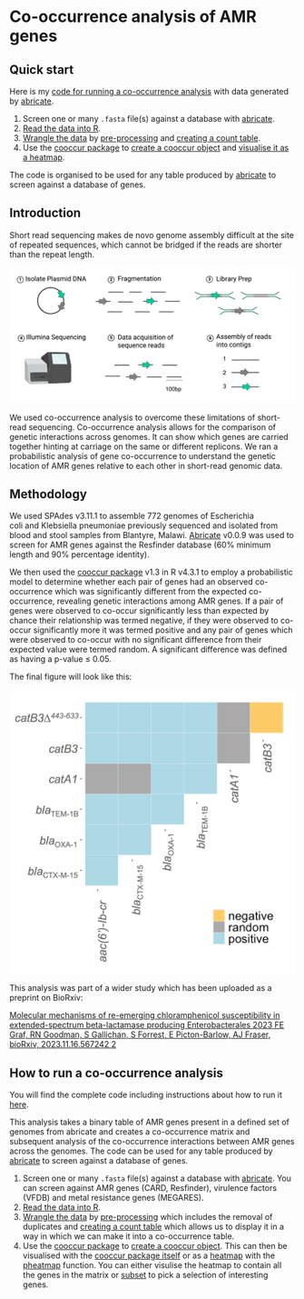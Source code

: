 # Co-occurrence analysis of AMR genes

## Quick start

Here is my [code for running a co-occurrence analysis](https://another-goodman.github.io/co-occurrence-analysis/Co-occurrence-analysis-of-AMR-genes.html) with data generated by [abricate](https://github.com/tseemann/abricate). 

1. Screen one or many `.fasta` file(s) against a database with [abricate](https://github.com/tseemann/abricate).
2. [Read the data into R](https://another-goodman.github.io/co-occurrence-analysis/Co-occurrence-analysis-of-AMR-genes.html#reading-in-data).
3. [Wrangle the data](https://another-goodman.github.io/co-occurrence-analysis/Co-occurrence-analysis-of-AMR-genes.html#wrangling-the-abricate-table) by [pre-processing](https://another-goodman.github.io/co-occurrence-analysis/Co-occurrence-analysis-of-AMR-genes.html#pre-processing-the-dataset) and [creating a count table](https://another-goodman.github.io/co-occurrence-analysis/Co-occurrence-analysis-of-AMR-genes.html#creating-a-count-table).
4. Use the [cooccur package](https://griffithdan.github.io/pages/code_and_data/cooccur.html) to [create a cooccur object](https://another-goodman.github.io/co-occurrence-analysis/Co-occurrence-analysis-of-AMR-genes.html#creating-a-cooccur-object) and [visualise it as a heatmap](https://another-goodman.github.io/co-occurrence-analysis/Co-occurrence-analysis-of-AMR-genes.html#plotting-cooccurence-using-pheatmap).

The code is organised to be used for any table produced by [abricate](https://github.com/tseemann/abricate) to screen against a database of genes. 

## Introduction 

Short read sequencing makes de novo genome assembly difficult at the site of repeated sequences, which cannot be bridged if the reads are shorter than the repeat length.

![Example Plot](figures/the-short-read-sequencing-workflow.png)

We used co-occurrence analysis to overcome these limitations of short-read sequencing. Co-occurrence analysis allows for the comparison of genetic interactions across genomes. It can show which genes are carried together hinting at carriage on the same or different replicons. We ran a probabilistic analysis of gene co-occurrence to understand the genetic location of AMR genes relative to each other in short-read genomic data. 

## Methodology

We used SPAdes v3.11.1 to assemble 772 genomes of Escherichia coli and Klebsiella pneumoniae previously sequenced and isolated from blood and stool samples from Blantyre, Malawi. [Abricate](https://github.com/tseemann/abricate) v0.0.9 was used to screen for AMR genes against the Resfinder database (60% minimum length and 90% percentage identity).

We then used the [cooccur package](https://griffithdan.github.io/pages/code_and_data/cooccur.html) v1.3 in R v4.3.1 to employ a probabilistic model to determine whether each pair of genes had an observed co-occurrence which was significantly different from the expected co-occurrence, revealing genetic interactions among AMR genes. If a pair of genes were observed to co-occur significantly less than expected by chance their relationship was termed negative, if they were observed to co-occur significantly more it was termed positive and any pair of genes which were observed to co-occur with no significant difference from their expected value were termed random. A significant difference was defined as having a p-value ≤ 0.05. 

The final figure will look like this:

![Example Plot](figures/co-occurrence-probablisitic-heatmap-displaying-relationships-between-select-AMR-genes.png)

This analysis was part of a wider study which has been uploaded as a preprint on BioRxiv:

[Molecular mechanisms of re-emerging chloramphenicol susceptibility in extended-spectrum beta-lactamase producing Enterobacterales 
2023
FE Graf, RN Goodman, S Gallichan, S Forrest, E Picton-Barlow, AJ Fraser, 
bioRxiv, 2023.11.16.567242 2](https://doi.org/10.1101/2023.11.16.567242)

## How to run a co-occurrence analysis

You will find the complete code including instructions about how to run it [here](https://another-goodman.github.io/co-occurrence-analysis/Co-occurrence-analysis-of-AMR-genes.html).

This analysis takes a binary table of AMR genes present in a defined set of genomes from abricate and creates a co-occurrence matrix and subsequent analysis of the co-occurrence interactions between AMR genes across the genomes. The code can be used for any table produced by [abricate](https://github.com/tseemann/abricate) to screen against a database of genes. 

1. Screen one or many `.fasta` file(s) against a database with [abricate](https://github.com/tseemann/abricate). You can screen against AMR genes (CARD, Resfinder), virulence factors (VFDB) and metal resistance genes (MEGARES).
3. [Read the data into R](https://another-goodman.github.io/co-occurrence-analysis/Co-occurrence-analysis-of-AMR-genes.html#reading-in-data).
4. [Wrangle the data](https://another-goodman.github.io/co-occurrence-analysis/Co-occurrence-analysis-of-AMR-genes.html#wrangling-the-abricate-table) by [pre-processing](https://another-goodman.github.io/co-occurrence-analysis/Co-occurrence-analysis-of-AMR-genes.html#pre-processing-the-dataset) which includes the removal of duplicates and [creating a count table](https://another-goodman.github.io/co-occurrence-analysis/Co-occurrence-analysis-of-AMR-genes.html#creating-a-count-table) which allows us to display it in a way in which we can make it into a co-occurrence table.
5. Use the [cooccur package](https://griffithdan.github.io/pages/code_and_data/cooccur.html) to [create a cooccur object](https://another-goodman.github.io/co-occurrence-analysis/Co-occurrence-analysis-of-AMR-genes.html#creating-a-cooccur-object). This can then be visualised with the [cooccur package itself](https://another-goodman.github.io/co-occurrence-analysis/Co-occurrence-analysis-of-AMR-genes.html#plotting-cooccurence-using-cooccur-function) or as a [heatmap](https://another-goodman.github.io/co-occurrence-analysis/Co-occurrence-analysis-of-AMR-genes.html#plotting-cooccurence-using-pheatmap) with the [pheatmap](https://www.rdocumentation.org/packages/pheatmap/versions/1.0.12/topics/pheatmap) function. You can either visulise the heatmap to contain all the genes in the matrix or [subset](subsetting-from-probability-table-table) to pick a selection of interesting genes.  
